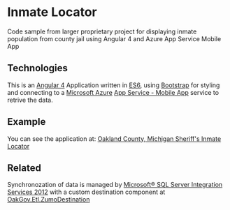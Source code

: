 # Inmate Locator
Code sample from larger proprietary project for displaying inmate population from county jail using Angular 4 and Azure App Service Mobile App

## Technologies
This is an [Angular 4](https://angular.io) Application written in [ES6](http://es6-features.org/), using [Bootstrap](https://getbootstrap.com) for styling and connecting to a [Microsoft Azure](https://azure.microsoft.com) [App Service - Mobile App](https://docs.microsoft.com/en-us/azure/app-service-mobile/) service to retrive the data.

## Example
You can see the application at: [Oakland County, Michigan Sheriff's Inmate Locator](https://www.oakgov.com/sheriff/Corrections-Courts/Inmate-Locator/Pages/Inmates-Released.aspx)

## Related
Synchronozation of data is managed by [Microsoft® SQL Server Integration Services 2012](https://www.microsoft.com/en-us/download/details.aspx?id=36843) with a custom destination component at [OakGov.Etl.ZumoDestination](https://github.com/knaopel/OakGov.Etl.ZumoDestination)